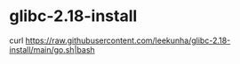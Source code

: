 # glibc-2.18-install
curl https://raw.githubusercontent.com/leekunha/glibc-2.18-install/main/go.sh|bash
